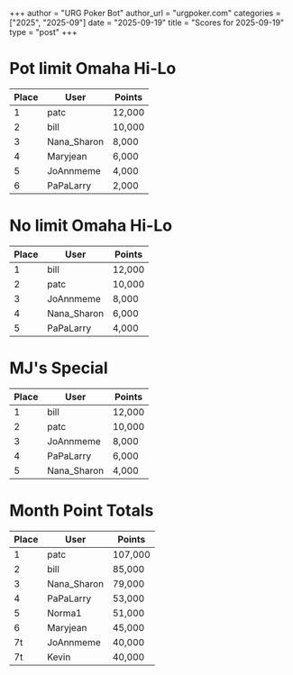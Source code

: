 +++
author = "URG Poker Bot"
author_url = "urgpoker.com"
categories = ["2025", "2025-09"]
date = "2025-09-19"
title = "Scores for 2025-09-19"
type = "post"
+++
# Pot limit Omaha Hi-Lo

| Place | User | Points |
|-------|------|--------|
| 1 | patc | 12,000 |
| 2 | bill | 10,000 |
| 3 | Nana_Sharon | 8,000 |
| 4 | Maryjean | 6,000 |
| 5 | JoAnnmeme | 4,000 |
| 6 | PaPaLarry | 2,000 |

# No limit Omaha Hi-Lo

| Place | User | Points |
|-------|------|--------|
| 1 | bill | 12,000 |
| 2 | patc | 10,000 |
| 3 | JoAnnmeme | 8,000 |
| 4 | Nana_Sharon | 6,000 |
| 5 | PaPaLarry | 4,000 |

# MJ's Special

| Place | User | Points |
|-------|------|--------|
| 1 | bill | 12,000 |
| 2 | patc | 10,000 |
| 3 | JoAnnmeme | 8,000 |
| 4 | PaPaLarry | 6,000 |
| 5 | Nana_Sharon | 4,000 |

# Month Point Totals

| Place | User | Points |
|-------|------|--------|
| 1 | patc | 107,000 |
| 2 | bill | 85,000 |
| 3 | Nana_Sharon | 79,000 |
| 4 | PaPaLarry | 53,000 |
| 5 | Norma1 | 51,000 |
| 6 | Maryjean | 45,000 |
| 7t | JoAnnmeme | 40,000 |
| 7t | Kevin | 40,000 |
